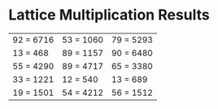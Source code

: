 # Lattice Multiplication Results

|   |   |   |
|---|---|---|
| 92 = 6716 | 53 = 1060 | 79 = 5293 |
| 13 = 468 | 89 = 1157 | 90 = 6480 |
| 55 = 4290 | 89 = 4717 | 65 = 3380 |
| 33 = 1221 | 12 = 540 | 13 = 689 |
| 19 = 1501 | 54 = 4212 | 56 = 1512 |
